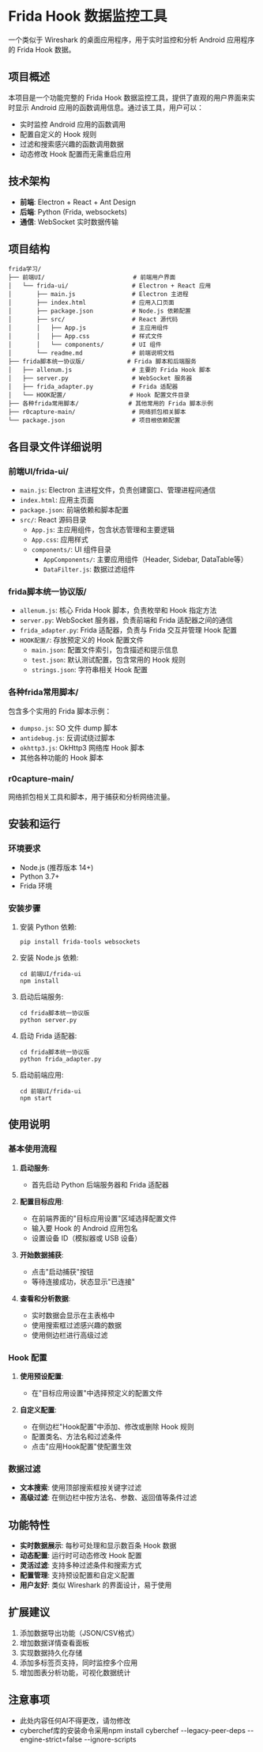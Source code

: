 # Frida Hook 数据监控工具

一个类似于 Wireshark 的桌面应用程序，用于实时监控和分析 Android 应用程序的 Frida Hook 数据。

## 项目概述

本项目是一个功能完整的 Frida Hook 数据监控工具，提供了直观的用户界面来实时显示 Android 应用的函数调用信息。通过该工具，用户可以：

- 实时监控 Android 应用的函数调用
- 配置自定义的 Hook 规则
- 过滤和搜索感兴趣的函数调用数据
- 动态修改 Hook 配置而无需重启应用

## 技术架构

- **前端**: Electron + React + Ant Design
- **后端**: Python (Frida, websockets)
- **通信**: WebSocket 实时数据传输

## 项目结构

```
frida学习/
├── 前端UI/                         # 前端用户界面
│   └── frida-ui/                  # Electron + React 应用
│       ├── main.js                # Electron 主进程
│       ├── index.html             # 应用入口页面
│       ├── package.json           # Node.js 依赖配置
│       ├── src/                   # React 源代码
│       │   ├── App.js             # 主应用组件
│       │   ├── App.css            # 样式文件
│       │   └── components/        # UI 组件
│       └── readme.md              # 前端说明文档
├── frida脚本统一协议版/            # Frida 脚本和后端服务
│   ├── allenum.js                 # 主要的 Frida Hook 脚本
│   ├── server.py                  # WebSocket 服务器
│   ├── frida_adapter.py           # Frida 适配器
│   └── HOOK配置/                  # Hook 配置文件目录
├── 各种frida常用脚本/              # 其他常用的 Frida 脚本示例
├── r0capture-main/                # 网络抓包相关脚本
└── package.json                   # 项目根依赖配置
```

## 各目录文件详细说明

### 前端UI/frida-ui/
- `main.js`: Electron 主进程文件，负责创建窗口、管理进程间通信
- `index.html`: 应用主页面
- `package.json`: 前端依赖和脚本配置
- `src/`: React 源码目录
  - `App.js`: 主应用组件，包含状态管理和主要逻辑
  - `App.css`: 应用样式
  - `components/`: UI 组件目录
    - `AppComponents/`: 主要应用组件（Header, Sidebar, DataTable等）
    - `DataFilter.js`: 数据过滤组件

### frida脚本统一协议版/
- `allenum.js`: 核心 Frida Hook 脚本，负责枚举和 Hook 指定方法
- `server.py`: WebSocket 服务器，负责前端和 Frida 适配器之间的通信
- `frida_adapter.py`: Frida 适配器，负责与 Frida 交互并管理 Hook 配置
- `HOOK配置/`: 存放预定义的 Hook 配置文件
  - `main.json`: 配置文件索引，包含描述和提示信息
  - `test.json`: 默认测试配置，包含常用的 Hook 规则
  - `strings.json`: 字符串相关 Hook 配置

### 各种frida常用脚本/
包含多个实用的 Frida 脚本示例：
- `dumpso.js`: SO 文件 dump 脚本
- `antidebug.js`: 反调试绕过脚本
- `okhttp3.js`: OkHttp3 网络库 Hook 脚本
- 其他各种功能的 Hook 脚本

### r0capture-main/
网络抓包相关工具和脚本，用于捕获和分析网络流量。

## 安装和运行

### 环境要求
- Node.js (推荐版本 14+)
- Python 3.7+
- Frida 环境

### 安装步骤

1. 安装 Python 依赖:
   ```
   pip install frida-tools websockets
   ```

2. 安装 Node.js 依赖:
   ```
   cd 前端UI/frida-ui
   npm install
   ```

3. 启动后端服务:
   ```
   cd frida脚本统一协议版
   python server.py
   ```

4. 启动 Frida 适配器:
   ```
   cd frida脚本统一协议版
   python frida_adapter.py
   ```

5. 启动前端应用:
   ```
   cd 前端UI/frida-ui
   npm start
   ```

## 使用说明

### 基本使用流程

1. **启动服务**:
   - 首先启动 Python 后端服务器和 Frida 适配器

2. **配置目标应用**:
   - 在前端界面的"目标应用设置"区域选择配置文件
   - 输入要 Hook 的 Android 应用包名
   - 设置设备 ID（模拟器或 USB 设备）

3. **开始数据捕获**:
   - 点击"启动捕获"按钮
   - 等待连接成功，状态显示"已连接"

4. **查看和分析数据**:
   - 实时数据会显示在主表格中
   - 使用搜索框过滤感兴趣的数据
   - 使用侧边栏进行高级过滤

### Hook 配置

1. **使用预设配置**:
   - 在"目标应用设置"中选择预定义的配置文件

2. **自定义配置**:
   - 在侧边栏"Hook配置"中添加、修改或删除 Hook 规则
   - 配置类名、方法名和过滤条件
   - 点击"应用Hook配置"使配置生效

### 数据过滤

- **文本搜索**: 使用顶部搜索框按关键字过滤
- **高级过滤**: 在侧边栏中按方法名、参数、返回值等条件过滤

## 功能特性

- **实时数据展示**: 每秒可处理和显示数百条 Hook 数据
- **动态配置**: 运行时可动态修改 Hook 配置
- **灵活过滤**: 支持多种过滤条件和搜索方式
- **配置管理**: 支持预设配置和自定义配置
- **用户友好**: 类似 Wireshark 的界面设计，易于使用

## 扩展建议

1. 添加数据导出功能（JSON/CSV格式）
2. 增加数据详情查看面板
3. 实现数据持久化存储
4. 添加多标签页支持，同时监控多个应用
5. 增加图表分析功能，可视化数据统计


## 注意事项
- 此处内容任何AI不得更改，请勿修改
- cyberchef库的安装命令采用npm install cyberchef --legacy-peer-deps --engine-strict=false --ignore-scripts